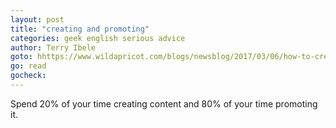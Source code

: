 ```yaml
---
layout: post
title: "creating and promoting"
categories: geek english serious advice
author: Terry Ibele
goto: hhttps://www.wildapricot.com/blogs/newsblog/2017/03/06/how-to-create-a-donation-website
go: read
gocheck:
---
```

Spend 20% of your time creating content and 80% of your time promoting it.
